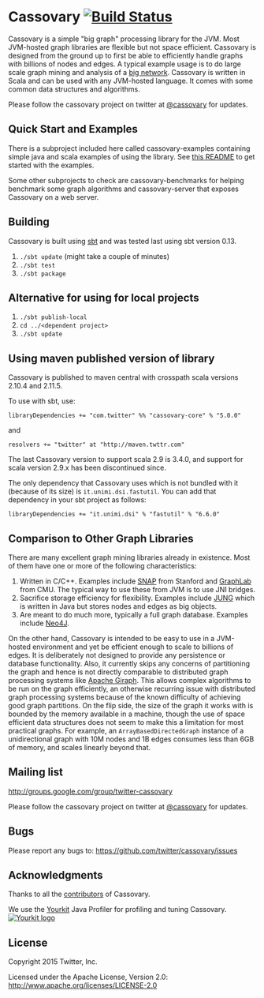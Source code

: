 # Cassovary [![Build Status](https://secure.travis-ci.org/twitter/cassovary.png)](http://travis-ci.org/twitter/cassovary)
Cassovary is a simple "big graph" processing library for the JVM.
Most JVM-hosted graph libraries are flexible but not
space efficient. Cassovary is designed from the ground up to first be
able to efficiently handle graphs with billions of nodes
and edges. A typical example usage is to do large scale
graph mining and analysis of a <a href="https://twitter.com">big network</a>.
Cassovary is written in Scala and can be used with any JVM-hosted language.
It comes with some common data structures and algorithms.

Please follow the cassovary project on twitter at [@cassovary](https://twitter.com/cassovary)
for updates.

## Quick Start and Examples
There is a subproject included here called cassovary-examples containing simple java and scala
examples of using the library. See
[this README](https://github.com/twitter/cassovary/blob/master/cassovary-examples/ExamplesREADME.md)
to get started with the examples.

Some other subprojects to check are cassovary-benchmarks for helping benchmark
some graph algorithms and cassovary-server that exposes Cassovary on a web server.

## Building

Cassovary is built using [sbt](https://github.com/sbt/sbt) and was tested last using sbt version 0.13.

1. ```./sbt update``` (might take a couple of minutes)
2. ```./sbt test```
3. ```./sbt package```

## Alternative for using for local projects
1. ```./sbt publish-local```
2. ```cd ../<dependent project>```
3. ```./sbt update```

## Using maven published version of library

Cassovary is published to maven central with crosspath scala versions 2.10.4 and 2.11.5.

To use with sbt, use:

```libraryDependencies += "com.twitter" %% "cassovary-core" % "5.0.0"```

and

```resolvers += "twitter" at "http://maven.twttr.com"```

The last Cassovary version to support scala 2.9 is 3.4.0, and
support for scala version 2.9.x has been discontinued since.

The only dependency that Cassovary uses which is not bundled with it (because of its size)
is ```it.unimi.dsi.fastutil```. You can add that dependency in your sbt project as follows:

```libraryDependencies += "it.unimi.dsi" % "fastutil" % "6.6.0"```

## Comparison to Other Graph Libraries
There are many excellent graph mining libraries already in existence. Most of
them have one or more of the following characteristics:

1. Written in C/C++. Examples include [SNAP](http://snap.stanford.edu/) from Stanford and
[GraphLab](http://graphlab.org/) from CMU. The typical way to use these from JVM is to use
JNI bridges.
2. Sacrifice storage efficiency for flexibility. Examples include
[JUNG](http://jung.sourceforge.net/) which is written in Java but
stores nodes and edges as big objects.
3. Are meant to do much more, typically a full graph database. Examples include
[Neo4J](http://neo4j.org).

On the other hand, Cassovary is intended to be easy to use in a JVM-hosted
environment and yet be efficient enough to scale to billions of edges.
It is deliberately not designed to provide any persistence or database functionality.
Also, it currently skips any concerns of partitioning the graph and hence is
not directly comparable to distributed graph processing systems like
[Apache Giraph](http://incubator.apache.org/giraph/). This allows complex algorithms
to be run on the graph efficiently, an otherwise recurring issue with distributed
graph processing systems because of the known difficulty of achieving good
graph partitions. On the flip side, the size of the
graph it works with is bounded by the memory available in a machine, though
the use of space efficient data structures does not seem to make this a
limitation for most practical graphs. For example, an ```ArrayBasedDirectedGraph```
instance of a unidirectional graph with 10M nodes and 1B edges consumes
less than 6GB of memory, and scales linearly beyond that.

## Mailing list
http://groups.google.com/group/twitter-cassovary

Please follow the cassovary project on twitter at [@cassovary](https://twitter.com/cassovary)
for updates.

## Bugs
Please report any bugs to: <https://github.com/twitter/cassovary/issues>

## Acknowledgments
Thanks to all the [contributors](https://github.com/twitter/cassovary/graphs/contributors) of Cassovary.

We use the [Yourkit](http://yourkit.com) Java Profiler for profiling and tuning Cassovary. [![Yourkit logo](http://projects.collide.info/attachments/download/1289/yklogo.png)](http://yourkit.com)

## License
Copyright 2015 Twitter, Inc.

Licensed under the Apache License, Version 2.0: http://www.apache.org/licenses/LICENSE-2.0


